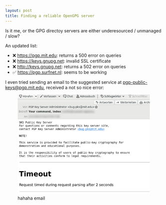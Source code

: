 ```yaml
---
layout: post
title: Finding a reliable OpenGPG server
---
```


Is it me, or the GPG directoy servers are either underesourced / unmanaged / slow?

An updated list:

- ❌  <a target="_blank" rel="noopener noreferrer nofollow" href="https://pgp.mit.edu">https://pgp.mit.edu</a>: returns a 500 error on queries
- ❌ <a target="_blank" rel="noopener noreferrer nofollow" href="https://keys.gnupg.net">https://keys.gnupg.net</a>: invalid SSL certificate
- ❌ <a target="_blank" rel="noopener noreferrer nofollow" href="http://keys.gnupg.net">http://keys.gnupg.net</a>: returns a 502 error on queries
- ✅ <a target="_blank" rel="noopener noreferrer nofollow" href="https://pgp.surfnet.nl">https://pgp.surfnet.nl</a>: seems to be working

I even tried sending an email to the suggested service at <a target="_blank" rel="noopener noreferrer nofollow" mailto="pgp-public-keys@pgp.mit.edu">pgp-public-keys@pgp.mit.edu</a>, received a not so nice error:

<figure>
    <img src="/assets/lol-mail.png">
    <figcaption>hahaha email</figcaption>
</figure>
